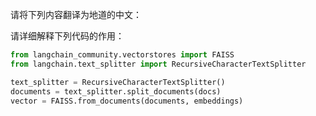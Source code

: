 请将下列内容翻译为地道的中文：




请详细解释下列代码的作用：

```python
from langchain_community.vectorstores import FAISS
from langchain.text_splitter import RecursiveCharacterTextSplitter

text_splitter = RecursiveCharacterTextSplitter()
documents = text_splitter.split_documents(docs)
vector = FAISS.from_documents(documents, embeddings)
```